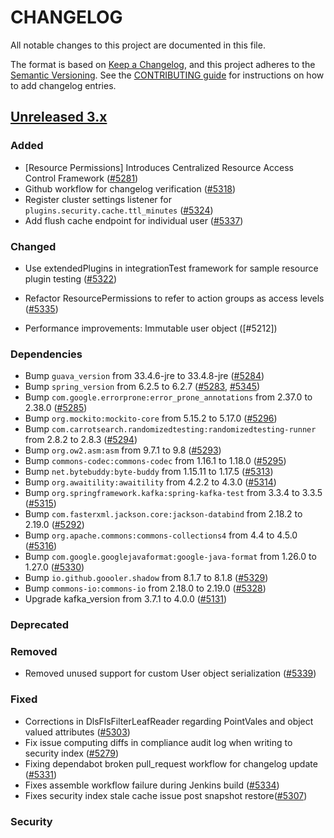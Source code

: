 # CHANGELOG
All notable changes to this project are documented in this file.

The format is based on [Keep a Changelog](https://keepachangelog.com/en/1.0.0/), and this project adheres to the [Semantic Versioning](https://semver.org/spec/v2.0.0.html). See the [CONTRIBUTING guide](./CONTRIBUTING.md#Changelog) for instructions on how to add changelog entries.

## [Unreleased 3.x]
### Added
- [Resource Permissions] Introduces Centralized Resource Access Control Framework ([#5281](https://github.com/opensearch-project/security/pull/5281))
- Github workflow for changelog verification ([#5318](https://github.com/opensearch-project/security/pull/5318))
- Register cluster settings listener for `plugins.security.cache.ttl_minutes` ([#5324](https://github.com/opensearch-project/security/pull/5324))
- Add flush cache endpoint for individual user ([#5337](https://github.com/opensearch-project/security/pull/5337))

### Changed
- Use extendedPlugins in integrationTest framework for sample resource plugin testing ([#5322](https://github.com/opensearch-project/security/pull/5322))
- Refactor ResourcePermissions to refer to action groups as access levels ([#5335](https://github.com/opensearch-project/security/pull/5335))

- Performance improvements: Immutable user object ([#5212])

### Dependencies
- Bump `guava_version` from 33.4.6-jre to 33.4.8-jre ([#5284](https://github.com/opensearch-project/security/pull/5284))
- Bump `spring_version` from 6.2.5 to 6.2.7 ([#5283](https://github.com/opensearch-project/security/pull/5283), [#5345](https://github.com/opensearch-project/security/pull/5345))
- Bump `com.google.errorprone:error_prone_annotations` from 2.37.0 to 2.38.0 ([#5285](https://github.com/opensearch-project/security/pull/5285))
- Bump `org.mockito:mockito-core` from 5.15.2 to 5.17.0 ([#5296](https://github.com/opensearch-project/security/pull/5296))
- Bump `com.carrotsearch.randomizedtesting:randomizedtesting-runner` from 2.8.2 to 2.8.3 ([#5294](https://github.com/opensearch-project/security/pull/5294))
- Bump `org.ow2.asm:asm` from 9.7.1 to 9.8 ([#5293](https://github.com/opensearch-project/security/pull/5293))
- Bump `commons-codec:commons-codec` from 1.16.1 to 1.18.0 ([#5295](https://github.com/opensearch-project/security/pull/5295))
- Bump `net.bytebuddy:byte-buddy` from 1.15.11 to 1.17.5 ([#5313](https://github.com/opensearch-project/security/pull/5313))
- Bump `org.awaitility:awaitility` from 4.2.2 to 4.3.0 ([#5314](https://github.com/opensearch-project/security/pull/5314))
- Bump `org.springframework.kafka:spring-kafka-test` from 3.3.4 to 3.3.5 ([#5315](https://github.com/opensearch-project/security/pull/5315))
- Bump `com.fasterxml.jackson.core:jackson-databind` from 2.18.2 to 2.19.0 ([#5292](https://github.com/opensearch-project/security/pull/5292))
- Bump `org.apache.commons:commons-collections4` from 4.4 to 4.5.0 ([#5316](https://github.com/opensearch-project/security/pull/5316))
- Bump `com.google.googlejavaformat:google-java-format` from 1.26.0 to 1.27.0 ([#5330](https://github.com/opensearch-project/security/pull/5330))
- Bump `io.github.goooler.shadow` from 8.1.7 to 8.1.8 ([#5329](https://github.com/opensearch-project/security/pull/5329))
- Bump `commons-io:commons-io` from 2.18.0 to 2.19.0 ([#5328](https://github.com/opensearch-project/security/pull/5328))
- Upgrade kafka_version from 3.7.1 to 4.0.0 ([#5131](https://github.com/opensearch-project/security/pull/5131))

### Deprecated

### Removed

- Removed unused support for custom User object serialization ([#5339](https://github.com/opensearch-project/security/pull/5339))

### Fixed
- Corrections in DlsFlsFilterLeafReader regarding PointVales and object valued attributes ([#5303](https://github.com/opensearch-project/security/pull/5303))
- Fix issue computing diffs in compliance audit log when writing to security index ([#5279](https://github.com/opensearch-project/security/pull/5279))
- Fixing dependabot broken pull_request workflow for changelog update ([#5331](https://github.com/opensearch-project/security/pull/5331))
- Fixes assemble workflow failure during Jenkins build ([#5334](https://github.com/opensearch-project/security/pull/5334))
- Fixes security index stale cache issue post snapshot restore([#5307](https://github.com/opensearch-project/security/pull/5307))

### Security

[Unreleased 3.x]: https://github.com/opensearch-project/security/compare/3.0...main
